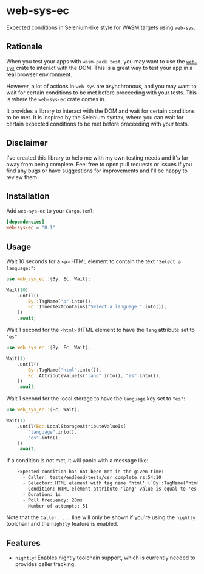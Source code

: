 # web-sys-ec

Expected conditions in Selenium-like style for WASM targets using [`web-sys`].

## Rationale

When you test your apps with `wasm-pack test`, you may want to use the
[`web-sys`] crate to interact with the DOM. This is a great way to test your
app in a real browser environment.

However, a lot of actions in `web-sys` are asynchronous, and you may want to
wait for certain conditions to be met before proceeding with your tests. This
is where the `web-sys-ec` crate comes in.

It provides a library to interact with the DOM and wait for certain conditions
to be met. It is inspired by the Selenium syntax, where you can wait for
certain expected conditions to be met before proceeding with your tests.

## Disclaimer

I've created this library to help me with my own testing needs and it's far
away from being complete. Feel free to open pull requests or issues if you
find any bugs or have suggestions for improvements and I'll be happy to
review them.

## Installation

Add `web-sys-ec` to your `Cargo.toml`:

```toml
[dependencies]
web-sys-ec = "0.1"
```

## Usage

Wait 10 seconds for a `<p>` HTML element to contain the text `"Select a language:"`:

```rust
use web_sys_ec::{By, Ec, Wait};

Wait(10)
    .until((
        By::TagName("p".into()),
        Ec::InnerTextContains("Select a language:".into()),
    ))
    .await;
```

Wait 1 second for the `<html>` HTML element to have the `lang` attribute set to
`"es"`:

```rust
use web_sys_ec::{By, Ec, Wait};

Wait(1)
    .until((
        By::TagName("html".into()),
        Ec::AttributeValueIs("lang".into(), "es".into()),
    ))
    .await;
```

Wait 1 second for the local storage to have the `language` key set to `"es"`:

```rust
use web_sys_ec::{Ec, Wait};

Wait(1)
    .until(Ec::LocalStorageAttributeValueIs(
        "language".into(),
        "es".into(),
    ))
    .await;
```

If a condition is not met, it will panic with a message like:

<!-- markdownlint-disable MD013 -->

```txt
    Expected condition has not been met in the given time:
      - Caller: tests/end2end/tests/csr_complete.rs:54:10
      - Selector: HTML element with tag name 'html' (`By::TagName("html")`)
      - Condition: HTML element attribute 'lang' value is equal to 'es' (`Ec::AttributeValueIs("lang", "es")`)
      - Duration: 1s
      - Poll frecuency: 20ms
      - Number of attempts: 51
```

<!-- markdownlint-enable MD013 -->

Note that the `Caller: ...` line will only be shown if you're using the `nightly`
toolchain and the `nightly` feature is enabled.

## Features

- `nightly`: Enables nightly toolchain support, which is currently needed to
  provides caller tracking.

[`web-sys`]: https://crates.io/crates/web-sys
